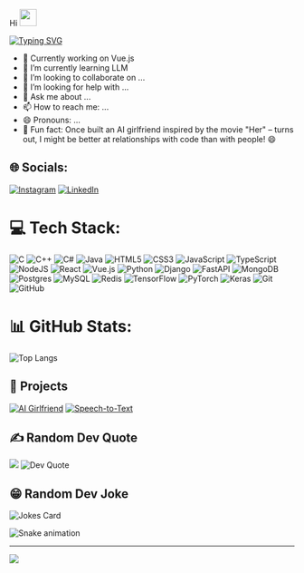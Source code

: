 Hi <img src="https://raw.githubusercontent.com/MartinHeinz/MartinHeinz/master/wave.gif" width="30px">
 
[![Typing SVG](https://readme-typing-svg.herokuapp.com?font=Fira+Code&size=24&pause=1000&color=F75C7E&width=435&lines=Full-Stack+Developer;AI+Explorer;Vue.js+Fanatic;Always+Learning)](https://git.io/typing-svg)

- 🔭 Currently working on Vue.js
- 🌱 I’m currently learning LLM
- 👯 I’m looking to collaborate on ...
- 🤔 I’m looking for help with ...
- 💬 Ask me about ...
- 📫 How to reach me: ...
- 😄 Pronouns: ...
- 🧠 Fun fact: Once built an AI girlfriend inspired by the movie "Her" – turns out, I might be better at relationships with code than with people! 😄

## 🌐 Socials:
[![Instagram](https://img.shields.io/badge/Instagram-%23E4405F.svg?logo=Instagram&logoColor=white)](https://instagram.com/rigvedk28) [![LinkedIn](https://img.shields.io/badge/LinkedIn-%230077B5.svg?logo=linkedin&logoColor=white)](ww.linkedin.com/in/rigved-kulkarni-a479b8193) 

# 💻 Tech Stack:
![C](https://img.shields.io/badge/-C-00599C?style=for-the-badge&logo=c&logoColor=white) 
![C++](https://img.shields.io/badge/-C++-00599C?style=for-the-badge&logo=c%2B%2B&logoColor=white) 
![C#](https://img.shields.io/badge/-C%23-239120?style=for-the-badge&logo=csharp&logoColor=white) 
![Java](https://img.shields.io/badge/-Java-ED8B00?style=for-the-badge&logo=openjdk&logoColor=white) 
![HTML5](https://img.shields.io/badge/-HTML5-E34F26?style=for-the-badge&logo=html5&logoColor=white) 
![CSS3](https://img.shields.io/badge/-CSS3-1572B6?style=for-the-badge&logo=css3&logoColor=white) 
![JavaScript](https://img.shields.io/badge/-JavaScript-F7DF1E?style=for-the-badge&logo=javascript&logoColor=black) 
![TypeScript](https://img.shields.io/badge/-TypeScript-007ACC?style=for-the-badge&logo=typescript&logoColor=white) 
![NodeJS](https://img.shields.io/badge/-Node.js-339933?style=for-the-badge&logo=node.js&logoColor=white) 
![React](https://img.shields.io/badge/-React-20232A?style=for-the-badge&logo=react&logoColor=61DAFB) 
![Vue.js](https://img.shields.io/badge/-Vue.js-4FC08D?style=for-the-badge&logo=vuedotjs&logoColor=white) 
![Python](https://img.shields.io/badge/-Python-3670A0?style=for-the-badge&logo=python&logoColor=ffdd54) 
![Django](https://img.shields.io/badge/-Django-092E20?style=for-the-badge&logo=django&logoColor=white) 
![FastAPI](https://img.shields.io/badge/-FastAPI-005571?style=for-the-badge&logo=fastapi) 
![MongoDB](https://img.shields.io/badge/-MongoDB-4EA94B?style=for-the-badge&logo=mongodb&logoColor=white) 
![Postgres](https://img.shields.io/badge/-Postgres-316192?style=for-the-badge&logo=postgresql&logoColor=white) 
![MySQL](https://img.shields.io/badge/-MySQL-4479A1?style=for-the-badge&logo=mysql&logoColor=white) 
![Redis](https://img.shields.io/badge/-Redis-DD0031?style=for-the-badge&logo=redis&logoColor=white) 
![TensorFlow](https://img.shields.io/badge/-TensorFlow-FF6F00?style=for-the-badge&logo=tensorflow&logoColor=white) 
![PyTorch](https://img.shields.io/badge/-PyTorch-EE4C2C?style=for-the-badge&logo=PyTorch&logoColor=white) 
![Keras](https://img.shields.io/badge/-Keras-D00000?style=for-the-badge&logo=Keras&logoColor=white) 
![Git](https://img.shields.io/badge/-Git-F05033?style=for-the-badge&logo=git&logoColor=white) 
![GitHub](https://img.shields.io/badge/-GitHub-181717?style=for-the-badge&logo=github) 

# 📊 GitHub Stats:
![Top Langs](https://github-readme-stats.vercel.app/api/top-langs/?username=Rigved0228&layout=compact&theme=tokyonight)

## 🚀 Projects
[![AI Girlfriend](https://img.shields.io/badge/-AI%20Girlfriend-red)](https://github.com/Rigved0228/AI-Girlfriend)
[![Speech-to-Text](https://img.shields.io/badge/Speech--to--Text-green)](https://github.com/Rigved0228/Speech-To-Text)

## ✍️ Random Dev Quote
![](https://quotes-github-readme.vercel.app/api?type=horizontal&theme=gruvbox)
![Dev Quote](https://quotes-github-readme.vercel.app/api?type=horizontal&theme=tokyonight)


## 😁 Random Dev Joke
![Jokes Card](https://readme-jokes.vercel.app/api)

![Snake animation](https://github.com/Rigved0228/Rigved0228/blob/output/github-contribution-grid-snake.svg)

---
[![](https://visitcount.itsvg.in/api?id=Rigved0228&icon=0&color=0)](https://visitcount.itsvg.in)
